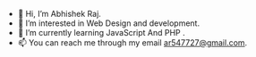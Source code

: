 - 👋 Hi, I’m Abhishek Raj.
- 👀 I’m interested in Web Design and development.
- 🌱 I’m currently learning JavaScript And PHP .
- 📫 You can reach me through my email ar547727@gmail.com.

<!---
havoc7277/havoc7277 is a ✨ special ✨ repository because its `README.md` (this file) appears on your GitHub profile.
You can click the Preview link to take a look at your changes.
--->
